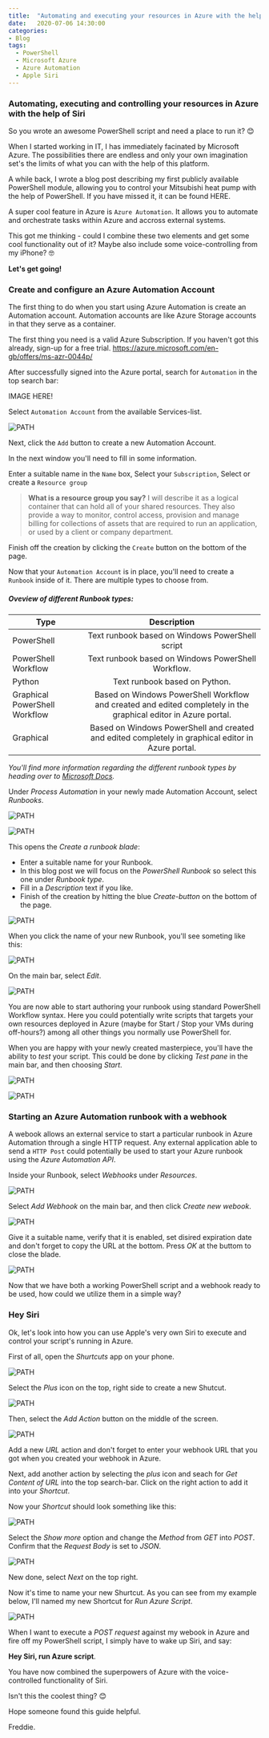 ```yaml
---
title:  "Automating and executing your resources in Azure with the help of Siri"
date:   2020-07-06 14:30:00
categories: 
- Blog
tags:
  - PowerShell
  - Microsoft Azure
  - Azure Automation
  - Apple Siri
---
```


### Automating, executing and controlling your resources in Azure with the help of Siri

So you wrote an awesome PowerShell script and need a place to run it? :blush:

When I started working in IT, I has immediately facinated by Microsoft Azure.
The possibilities there are endless and only your own imagination set's the limits of what you can with the help of this platform.


A while back, I wrote a blog post describing my first publicly available PowerShell module, allowing you to control your Mitsubishi heat pump with the help of PowerShell.
If you have missed it, it can be found HERE.

A super cool feature in Azure is ````Azure Automation````. It allows you to automate and orchestrate tasks within Azure and accross external systems.

This got me thinking - could I combine these two elements and get some cool functionality out of it? Maybe also include some voice-controlling from my iPhone? :nerd_face:

**Let's get going!**

### Create and configure an Azure Automation Account

The first thing to do when you start using Azure Automation is create an Automation account. Automation accounts are like Azure Storage accounts in that they serve as a container.

The first thing you need is a valid Azure Subscription. If you haven't got this already, sign-up for a free trial. https://azure.microsoft.com/en-gb/offers/ms-azr-0044p/

After successfully signed into the Azure portal, search for ````Automation```` in the top search bar:

IMAGE HERE!

Select ````Automation Account```` from the available Services-list.

![PATH](/assets/images/AZUREAUTO/ADDAUTACC.PNG)

Next, click the ```Add``` button to create a new Automation Account.

In the next window you'll need to fill in some information.

Enter a suitable name in the ````Name```` box,
Select your ````Subscription````,
Select or create a ````Resource group````

>**What is a resource group you say?** I will describe it as a logical container that can hold all of your shared resources.
>They also provide a way to monitor, control access, provision and manage billing for collections of assets that are required to run an application, or used by a client or company department.



Finish off the creation by clicking the ````Create```` button on the bottom of the page.

Now that your ````Automation Account```` is in place, you'll need to create a ````Runbook```` inside of it.
There are multiple types to choose from. 

##### **Oveview of different Runbook types:**

| Type        | Description| 
| ------------- |:-------------:|
|PowerShell|Text runbook based on Windows PowerShell script|
|PowerShell Workflow|Text runbook based on Windows PowerShell Workflow.|
|Python|Text runbook based on Python.|
|Graphical PowerShell Workflow | Based on Windows PowerShell Workflow and created and edited completely in the graphical editor in Azure portal.|
|Graphical|Based on Windows PowerShell and created and edited completely in graphical editor in Azure portal.|

*You'll find more information regarding the different runbook types by heading over to [Microsoft Docs](https://docs.microsoft.com/en-us/azure/automation/automation-runbook-types).*


Under *Process Automation* in your newly made Automation Account, select *Runbooks*.

![PATH](/assets/images/AZUREAUTO/NEWRUNBOOK.png)

![PATH](/assets/images/AZUREAUTO/CREATE01.png)

This opens the  *Create a runbook blade*:

* Enter a suitable name for your Runbook.
* In this blog post we will focus on the *PowerShell Runbook* so select this one  under *Runbook type*.
* Fill in a *Description* text if you like.
* Finish of the creation by hitting the blue *Create-button* on the bottom of the page.

![PATH](/assets/images/AZUREAUTO/CREATE02.png)

When you click the name of your new Runbook, you'll see someting like this:


![PATH](/assets/images/AZUREAUTO/ENTERRUNBOOK.PNG)

On the main bar, select *Edit*.

![PATH](/assets/images/AZUREAUTO/EDITRUNBOOK.PNG)

You are now able to start authoring your runbook using standard PowerShell Workflow syntax.
Here you could potentially write scripts that targets your own resources deployed in Azure (maybe for Start / Stop your VMs during off-hours?) among all other things you normally use PowerShell for. 

When you are happy with your newly created masterpiece, you'll have the ability to *test* your script.
This could be done by clicking *Test pane* in the main bar, and then choosing *Start*.

![PATH](/assets/images/AZUREAUTO/TEST01.PNG)

![PATH](/assets/images/AZUREAUTO/TEST02.PNG)


### Starting an Azure Automation runbook with a webhook

A webook allows an external service to start a particular runbook in Azure Automation through a single HTTP request.
Any external application able to send a ````HTTP Post```` could potentially be used to start your Azure runbook using the *Azure Automation API*. 

Inside your Runbook, select *Webhooks* under *Resources*.

![PATH](/assets/images/AZUREAUTO/WEBHOOK01.PNG)

Select *Add Webhook* on the main bar, and then click *Create new webook*.

![PATH](/assets/images/AZUREAUTO/WEBHOOK02.PNG)

Give it a suitable name, verify that it is enabled, set disired expiration date and don't forget to copy the URL at the bottom. Press *OK* at the buttom to close the blade.

![PATH](/assets/images/AZUREAUTO/WEBHOOK03.PNG)

Now that we have both a working PowerShell script and a webhook ready to be used, how could we utilize them in a simple way?

### Hey Siri

Ok, let's look into how you can use Apple's very own Siri to execute and control your script's running in Azure.

First of all, open the *Shurtcuts* app on your phone.

![PATH](/assets/images/AZUREAUTO/SIRI01.PNG)

Select the *Plus* icon on the top, right side to create a new Shutcut.

![PATH](/assets/images/AZUREAUTO/SIRI02.PNG)

Then, select the *Add Action* button on the middle of the screen.

![PATH](/assets/images/AZUREAUTO/SIRI03.PNG)

Add a new *URL* action and don't forget to enter your webhook URL that you got when you created your webhook in Azure.

Next, add another action by selecting the *plus* icon and seach for *Get Content of URL* into the top search-bar. Click on the right action to add it into your *Shortcut*.

Now your *Shortcut* should look something like this:

![PATH](/assets/images/AZUREAUTO/SIRI04.PNG)

Select the *Show more* option and change the *Method* from *GET* into *POST*. Confirm that the *Request Body* is set to *JSON*.

![PATH](/assets/images/AZUREAUTO/SIRI05.PNG)

New done, select *Next* on the top right.

Now it's time to name your new Shurtcut. As you can see from my example below, I'll named my new Shortcut for *Run Azure Script*.

![PATH](/assets/images/AZUREAUTO/SIRI06.PNG)

When I want to execute a *POST request* against my webook in Azure and fire off my PowerShell script, I simply have to wake up Siri, and say: 

**Hey Siri, run Azure script**.

You have now combined the superpowers of Azure with the voice-controlled functionality of Siri.

Isn't this the coolest thing? :blush:

Hope someone found this guide helpful.

Freddie.

